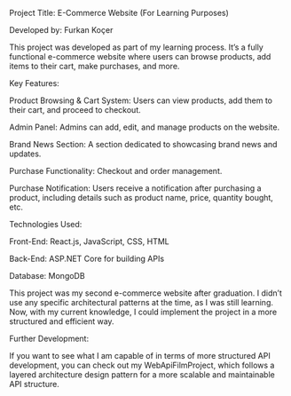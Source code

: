 Project Title: E-Commerce Website (For Learning Purposes)

Developed by: Furkan Koçer

This project was developed as part of my learning process. It’s a fully functional e-commerce website where users can browse products, add items to their cart, make purchases, and more.

Key Features:

Product Browsing & Cart System: Users can view products, add them to their cart, and proceed to checkout.

Admin Panel: Admins can add, edit, and manage products on the website.

Brand News Section: A section dedicated to showcasing brand news and updates.

Purchase Functionality: Checkout and order management.

Purchase Notification: Users receive a notification after purchasing a product, including details such as product name, price, quantity bought, etc.

Technologies Used:

Front-End: React.js, JavaScript, CSS, HTML

Back-End: ASP.NET Core for building APIs

Database: MongoDB

This project was my second e-commerce website after graduation. I didn’t use any specific architectural patterns at the time, as I was still learning. Now, with my current knowledge, I could implement the project in a more structured and efficient way.

Further Development:

If you want to see what I am capable of in terms of more structured API development, you can check out my WebApiFilmProject, which follows a layered architecture design pattern for a more scalable and maintainable API structure.
